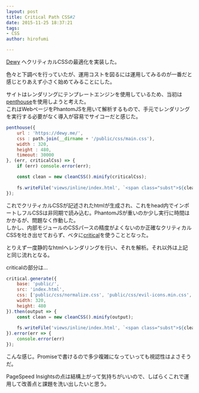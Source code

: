 ```yaml
---
layout: post
title: Critical Path CSS#2
date: 2015-11-25 18:37:21
tags:
- CSS
author: hirofumi

---
```

[Dewy](https://dewy.me/) へクリティカルCSSの最適化を実装した。

色々と下調べを行っていたが、運用コストを図るには運用してみるのが一番だと感じとりあえず小さく始めてみることにした。

サイトはレンダリングにテンプレートエンジンを使用しているため、当初は[penthouse](https://github.com/pocketjoso/penthouse)を使用しようと考えた。  
これはWebページをPhantomJSを用いて解析するもので、手元でレンダリングを実行する必要がなく導入が容易でサイコーだと感じた。

```javascript
penthouse({
    url : 'https://dewy.me/',
    css : path.join(__dirname + '/public/css/main.css'),
    width : 320,
    height : 480,
    timeout: 30000
}, (err, criticalCss) => {
    if (err) console.error(err);

    const clean = new cleanCSS().minify(criticalCss);
    
    fs.writeFile('views/inline/index.html', `<span class="subst">${clean.styles}</span>`);
});
```

これでクリティカルCSSが記述されたhtmlが生成され、これをhead内でインポートしフルCSSは非同期で読み込む。PhantomJSが重いのか少し実行に時間はかかるが、問題なく作動した。  
しかし、内部モジュールのCSSパースの精度がよくないのか正確なクリティカルCSSを吐き出せておらず、ベタに[critical](https://github.com/addyosmani/critical)を使うこととなった。

とりえず一度静的なhtmlへレンダリングを行い、それを解析。それ以外は上記と同じ流れとなる。

criticalの部分は…

```javascript
critical.generate({
    base: 'public/',
    src: 'index.html',
    css: ['public/css/normalize.css', 'public/css/evil-icons.min.css', 'public/css/main.css'],
    width: 320,
    height: 480
}).then(output => {
    const clean = new cleanCSS().minify(output);
    
    fs.writeFile('views/inline/index.html', `<span class="subst">${clean.styles}</span>`);
}).error(err => {
    console.error(err)
});
```

こんな感じ。Promiseで書けるので多少複雑になっていっても視認性はよさそうだ。

PageSpeed Insightsの点は結構上がって気持ちがいいので、しばらくこれで運用して改善点と課題を洗い出したいと思う。